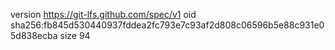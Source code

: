 version https://git-lfs.github.com/spec/v1
oid sha256:fb845d530440937fddea2fc793e7c93af2d808c06596b5e88c931e05d838ecba
size 94
